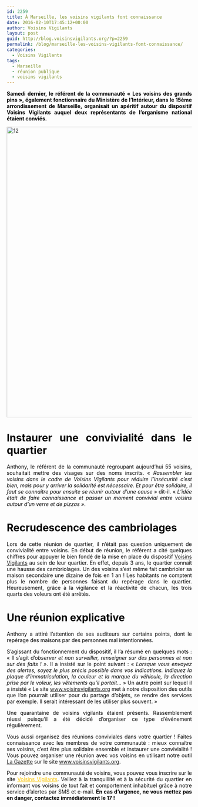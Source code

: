 ```yaml
---
id: 2259
title: À Marseille, les voisins vigilants font connaissance
date: 2016-02-10T17:45:12+00:00
author: Voisins Vigilants
layout: post
guid: http://blog.voisinsvigilants.org/?p=2259
permalink: /blog/marseille-les-voisins-vigilants-font-connaissance/
categories:
  - Voisins Vigilants
tags:
  - Marseille
  - réunion publique
  - voisins vigilants
---
```

<p style="text-align: justify;">
  <span style="color: #000000;"><strong>Samedi dernier, le référent de la communauté &laquo;&nbsp;Les voisins des grands pins&nbsp;&raquo;, également fonctionnaire du Ministère de l&rsquo;Intérieur, dans le 15ème arrondissement de Marseille, organisait un apéritif autour du dispositif Voisins Vigilants auquel deux représentants de l&rsquo;organisme national étaient conviés. </strong></span>
</p>

<p style="text-align: justify;">
  <a href="./../../images/2016/02/12.jpg"><img class="aligncenter  wp-image-2284" src="./../../images/2016/02/12.jpg" alt="12" width="1408" height="792" /></a>
</p>

<h1 style="text-align: justify;">
  <span style="color: #000000;"><strong>Instaurer une convivialité dans le quartier</strong></span>
</h1>

<p style="text-align: justify;">
  <span style="color: #000000;">Anthony, le référent de la communauté regroupant aujourd&rsquo;hui 55 voisins, souhaitait mettre des visages sur des noms inscrits. &laquo;&nbsp;<em>Rassembler les voisins dans le cadre de Voisins Vigilants pour réduire l&rsquo;insécurité c&rsquo;est bien, mais pour y arriver la solidarité est nécessaire. Et pour être solidaire, il faut se connaître pour ensuite se réunir autour d&rsquo;une cause</em>&nbsp;&raquo; dit-il. &laquo;&nbsp;<em>L&rsquo;idée était de faire connaissance et passer un moment convivial entre voisins autour d&rsquo;un verre et de pizzas »</em>.</span>
</p>

<h1 style="text-align: justify;">
  <span style="color: #000000;">Recrudescence des cambriolages</span>
</h1>

<p style="text-align: justify;">
  <span style="color: #000000;">Lors de cette réunion de quartier, il n&rsquo;était pas question uniquement de convivialité entre voisins. En début de réunion, le référent a cité quelques chiffres pour appuyer le bien fondé de la mise en place du dispositif</span> <a href="http://www.voisinsvigilants.org">Voisins Vigilants</a> <span style="color: #000000;">au sein de leur quartier. En effet, depuis 3 ans, le quartier connaît une hausse des cambriolages. Un des voisins s&rsquo;est même fait cambrioler sa maison secondaire une dizaine de fois en 1 an ! Les habitants ne comptent plus le nombre de personnes faisant du repérage dans le quartier. Heureusement, grâce à la vigilance et la réactivité de chacun, les trois quarts des voleurs ont été arrêtés.</span>
</p>

<h1 style="text-align: justify;">
  <span style="color: #000000;"><strong>Une réunion explicative</strong></span>
</h1>

<p style="text-align: justify;">
  <span style="color: #000000;">Anthony a attiré l&rsquo;attention de ses auditeurs sur certains points, dont le repérage des maisons par des personnes mal intentionnées.</span>
</p>

<p style="text-align: justify;">
  <span style="color: #000000;">S&rsquo;agissant du fonctionnement du dispositif, il l&rsquo;a résumé en quelques mots : &laquo;&nbsp;Il s&rsquo;agit d&rsquo;o<em>bserver et non surveiller, renseigner sur des personnes et non sur des faits ! »</em>. Il a insisté sur le point suivant : &laquo;&nbsp;<em>Lorsque vous envoyez des alertes, soyez le plus précis possible dans vos indications. Indiquez la plaque d&rsquo;immatriculation, la couleur et la marque du véhicule, la direction prise par le voleur, les vêtements qu&rsquo;il portait</em>&#8230;&nbsp;&raquo; Un autre point sur lequel il a insisté &laquo;&nbsp;Le site <a href="http://www.voisinsvigilants.org">www.voisinsvigilants.org</a> met à notre disposition des outils que l&rsquo;on pourrait utiliser pour du partage d&rsquo;objets, se rendre des services par exemple. Il serait intéressant de les utiliser plus souvent.&nbsp;&raquo;</span>
</p>

<p style="text-align: justify;">
  <span style="color: #000000;">Une quarantaine de voisins vigilants étaient présents. Rassemblement réussi puisqu&rsquo;il a été décidé d&rsquo;organiser ce type d&rsquo;événement régulièrement. </span>
</p>

<p style="text-align: justify;">
  <span style="color: #000000;">Vous aussi organisez des réunions conviviales dans votre quartier ! Faites connaissance avec les membres de votre communauté : mieux connaître ses voisins, c&rsquo;est être plus solidaire ensemble et instaurer une convivialité ! Vous pouvez organiser une réunion avec vos voisins en utilisant notre outil <a href="http://blog.voisinsvigilants.org/blog/fonctionnalite-voisins-vigilants-gazette/">La Gazette</a> sur le site <a href="http://www.voisinsvigilants.org">www.voisinsvigilants.org</a>.</span>
</p>

<p style="text-align: justify;">
  <span style="color: #000000;">Pour rejoindre une communauté de voisins, vous pouvez vous inscrire sur le site </span><a style="color: #fbc400;" href="http://www.voisinsvigilants.org/">Voisins Vigilants</a>. V<span style="color: #000000;">eillez à la tranquillité et à la sécurité du quartier en informant vos voisins de tout fait et comportement inhabituel grâce à notre service d’alertes par SMS et e-mail. <strong>En cas d’urgence, ne vous mettez pas en danger, contactez immédiatement le 17 !</strong></span>
</p>